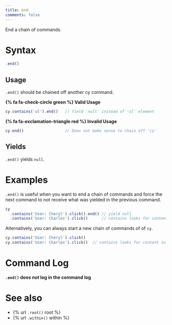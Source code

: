 ```yaml
---
title: end
comments: false
---
```


End a chain of commands.


# Syntax

```javascript
.end()
```

## Usage

`.end()` should be chained off another cy command.

**{% fa fa-check-circle green %} Valid Usage**

```javascript
cy.contains('ul').end()   // Yield 'null' instead of 'ul' element
```

**{% fa fa-exclamation-triangle red %} Invalid Usage**

```javascript
cy.end()                  // Does not make sense to chain off 'cy'
```

## Yields

`.end()` yields `null`.


# Examples

`.end()` is useful when you want to end a chain of commands and force the next command to not receive what was yielded in the previous command.

```javascript
cy
  .contains('User: Cheryl').click().end() // yield null
  .contains('User: Charles').click()      // contains looks for content in document now
```

Alternatively, you can always start a new chain of commands of of `cy`.


```javascript
cy.contains('User: Cheryl').click()
cy.contains('User: Charles').click()  // contains looks for content in document now
```

# Command Log

**`.end()` does *not* log in the command log**

# See also

- {% url `.root()` root %}
- {% url `.within()` within %}
